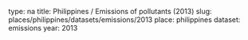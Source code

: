 type: na
title: Philippines / Emissions of pollutants (2013)
slug: places/philippines/datasets/emissions/2013
place: philippines
dataset: emissions
year: 2013
